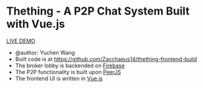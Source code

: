 # Thething - A P2P Chat System Built with Vue.js

[LIVE DEMO](https://zacchaeus14.github.io/thething-frontend-build/)

* @author: Yuchen Wang
* Built code is at https://github.com/Zacchaeus14/thething-frontend-build
* The broker lobby is backended on [Firebase](https://firebase.google.com/)
* The P2P functionality is built upon [PeerJS](https://peerjs.com/)
* The frontend UI is written in [Vue.js](https://vuejs.org/)
